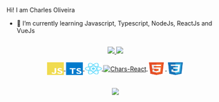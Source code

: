 Hi! I am Charles Oliveira

- 🌱 I’m currently learning Javascript, Typescript, NodeJs, ReactJs and VueJs

##
<div align="center">
  <a href="https://github.com/chars3">
  <img height="180em" src="https://github-readme-stats.vercel.app/api?username=chars3&show_icons=true&theme=algolia"/>
  <img height="180em" src="https://github-readme-stats.vercel.app/api/top-langs/?username=chars3&layout=compact&langs_count=7&theme=algolia"/>
</div>
<br/>
  
<div align="center">
  <img align="center" alt="Chars-Js" height="30" width="40" src="https://raw.githubusercontent.com/devicons/devicon/master/icons/javascript/javascript-plain.svg">
  <img align="center" alt="Chars-Ts" height="30" width="40" src="https://raw.githubusercontent.com/devicons/devicon/master/icons/typescript/typescript-plain.svg">
  <img align="center" alt="Chars-React" height="30" width="40" src="https://raw.githubusercontent.com/devicons/devicon/master/icons/react/react-original.svg">
  <img align="center" alt="Chars-React" height="30" width="40" src="https://cdn.jsdelivr.net/gh/devicons/devicon/icons/vuejs/vuejs-original.svg" />
  <img align="center" alt="Chars-HTML" height="30" width="40" src="https://raw.githubusercontent.com/devicons/devicon/master/icons/html5/html5-original.svg">
  <img align="center" alt="Chars-CSS" height="30" width="40" src="https://raw.githubusercontent.com/devicons/devicon/master/icons/css3/css3-original.svg">
<div/>
  
  ##
  
<div>
  <a href="https://www.linkedin.com/in/charles-oliveira-1008661b3/" target="_blank"><img src="https://img.shields.io/badge/LinkedIn-0077B5?style=for-the-          badge&logo=linkedin&logoColor=white" target="_blank"></a>
<div/>

